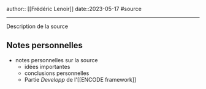 author:: [[Frédéric Lenoir]]
date::2023-05-17
#source 

---

Description de la source


## Notes personnelles

 - notes personnelles sur la source
     - idées importantes 
     - conclusions personnelles
     - Partie _Developp_ de l'[[ENCODE framework]]

